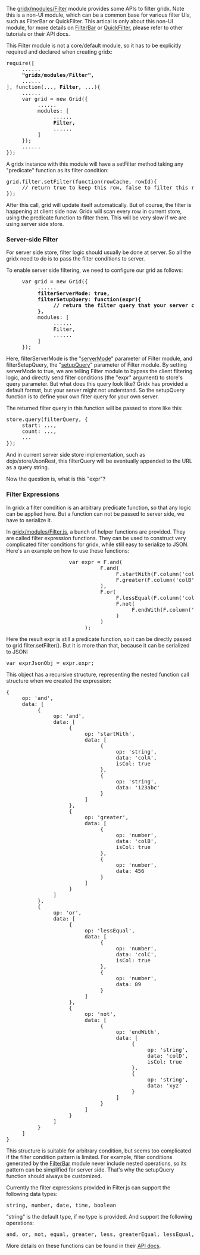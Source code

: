 The [gridx/modules/Filter](http://oria.github.io/gridx/apidoc/index.html#1.2/gridx/modules/Filter) module provides some APIs to filter gridx. Note this is a non-UI module, which can be a common base for various filter UIs, such as FilterBar or QuickFilter. This artical is only about this non-UI module, for more details on [FilterBar](http://oria.github.io/gridx/apidoc/index.html#1.2/gridx/modules/filter/FilterBar) or [QuickFilter](http://oria.github.io/gridx/apidoc/index.html#1.2/gridx/modules/filter/QuickFilter), please refer to other tutorials or their API docs.

This Filter module is not a core/default module, so it has to be explicitly required and declared when creating gridx:

<pre>
require([
     ......
     <b>"gridx/modules/Filter",</b>
     ......
], function(..., <b>Filter,</b> ...){
     ......
     var grid = new Grid({
          ......
          modules: [
               ......
               <b>Filter,</b>
               ......
          ]
     });
     ......
});
</pre>

A gridx instance with this module will have a setFilter method taking any "predicate" function as its filter condition:

<pre>
grid.filter.setFilter(function(rowCache, rowId){
     // return true to keep this row, false to filter this row.
});
</pre>

After this call, grid will update itself automatically. But of course, the filter is happening at client side now. Gridx will scan every row in current store, using the predicate function to filter them. This will be very slow if we are using server side store.

### Server-side Filter
For server side store, filter logic should usually be done at server. So all the gridx need to do is to pass the filter conditions to server.

To enable server side filtering, we need to configure our grid as follows:

<pre>
     var grid = new Grid({
          ......
          <b>filterServerMode: true,
          filterSetupQuery: function(expr){
               // return the filter query that your server can understand.
          },</b>
          modules: [
               ......
               Filter,
               ......
          ]
     });
</pre>

Here, filterServerMode is the "[serverMode](http://oria.github.io/gridx/apidoc/index.html#1.2/gridx/modules/Filter#serverMode)" parameter of Filter module, and filterSetupQuery, the "[setupQuery](http://oria.github.io/gridx/apidoc/index.html#1.2/gridx/modules/Filter#setupQuery)" parameter of Filter module. By setting serverMode to true, we are telling Filter module to bypass the client filtering logic, and directly send filter conditions (the "expr" argument) to store's query parameter. But what does this query look like? Gridx has provided a default format, but your server might not understand. So the setupQuery function is to define your own filter query for your own server.

The returned filter query in this function will be passed to store like this:

<pre>
store.query(filterQuery, {
     start: ...,
     count: ...,
     ...
});
</pre>

And in current server side store implementation, such as dojo/store/JsonRest, this filterQuery will be eventually appended to the URL as a query string.

Now the question is, what is this "expr"?

### Filter Expressions
In gridx a filter condition is an arbitrary predicate function, so that any logic can be applied here. But a function can not be passed to server side, we have to serialize it.

In [gridx/modules/Filter.js](http://oria.github.io/gridx/apidoc/index.html#1.2/gridx/modules/Filter.__FilterExpressionTools), a bunch of helper functions are provided. They are called filter expression functions. They can be used to construct very complicated filter conditions for gridx, while still easy to serialize to JSON. Here's an example on how to use these functions:

<pre>
                    var expr = F.and(
                              F.and(
                                   F.startWith(F.column('colA', 'string'), F.value('123abc', 'string')),
                                   F.greater(F.column('colB', 'number'), F.value(456, 'number'))
                              ),
                              F.or(
                                   F.lessEqual(F.column('colC', 'number'), F.value(89, 'number')),
                                   F.not(
                                        F.endWith(F.column('colD', 'string'), F.value('xyz', 'string'))
                                   )
                              )
                         );
</pre>

Here the result expr is still a predicate function, so it can be directly passed to grid.filter.setFilter(). But it is more than that, because it can be serialized to JSON:

<pre>
var exprJsonObj = expr.expr;
</pre>

This object has a recursive structure, representing the nested function call structure when we created the expression:

<pre>
{
     op: 'and',
     data: [
          {
               op: 'and',
               data: [
                    {
                         op: 'startWith',
                         data: [
                              {
                                   op: 'string',
                                   data: 'colA',
                                   isCol: true
                              },
                              {
                                   op: 'string',
                                   data: '123abc'
                              }
                         ]
                    },
                    {
                         op: 'greater',
                         data: [
                              {
                                   op: 'number',
                                   data: 'colB',
                                   isCol: true
                              },
                              {
                                   op: 'number',
                                   data: 456
                              }
                         ]
                    }
               ]
          },
          {
               op: 'or',
               data: [
                    {
                         op: 'lessEqual',
                         data: [
                              {
                                   op: 'number',
                                   data: 'colC',
                                   isCol: true
                              },
                              {
                                   op: 'number',
                                   data: 89
                              }
                         ]
                    },
                    {
                         op: 'not',
                         data: [
                              {
                                   op: 'endWith',
                                   data: [
                                        {
                                             op: 'string',
                                             data: 'colD',
                                             isCol: true
                                        },
                                        {
                                             op: 'string',
                                             data: 'xyz'
                                        }
                                   ]
                              }
                         ]
                    }
               ]
          }
     ]
}
</pre>

This structure is suitable for arbitrary condition, but seems too complicated if the filter condition pattern is limited. For example, filter conditions generated by the [FilterBar](http://oria.github.io/gridx/apidoc/index.html#1.2/gridx/modules/filter/FilterBar) module never include nested operations, so its pattern can be simplified for server side. That's why the setupQuery function should always be customized.

Currently the filter expressions provided in Filter.js can support the following data types:

<pre>
string, number, date, time, boolean
</pre>

"string" is the default type, if no type is provided.
And support the following operations:

<pre>
and, or, not, equal, greater, less, greaterEqual, lessEqual, match, contain, startWith, endWith
</pre>

More details on these functions can be found in their [API docs](http://oria.github.io/gridx/apidoc/index.html#1.2/gridx/modules/Filter.__FilterExpressionTools).


